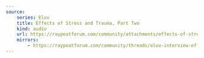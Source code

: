 ```yaml
---
source:
    series: Eluv
    title: Effects of Stress and Trauma, Part Two
    kind: audio
    url: https://raypeatforum.com/community/attachments/effects-of-stress-and-trauma-part-2-new-2014-mp3.691 
    mirrors:
        - https://raypeatforum.com/community/threads/eluv-interview-effects-of-stress-and-trauma-part-2-new.4657
---
```


